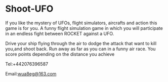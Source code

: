 # Shoot-UFO

If you like the mystery of UFOs, flight simulators, aircrafts and action this game is for you.
A funny flight simulation game in which you will participate in an endless fight between ROCKET against a UFO.

Drive your ship flying through the air to dodge the attack that want to kill you,and shoot back.
Run away as far as you can in a funny air race.
You score points depending on the distance you achieve

Tel:+442076396587

Email:wua8eg@163.com
